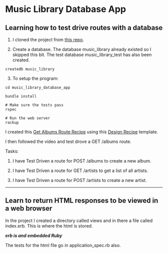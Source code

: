 # Music Library Database App

## Learning how to test drive routes with a database

1. I cloned the project from [this repo](https://github.com/makersacademy/web-applications/tree/main/resources "link to repo").

2. Create a database. The database music_library already existed so I skipped this bit. The test database music_library_test has also been created.

```
createdb music_library
```
3. To setup the program:
```
cd music_library_database_app

bundle install

# Make sure the tests pass
rspec

# Run the web server
rackup
```
I created this [Get Albums Route Recipe](https://github.com/lcleigh/music_library_database_app/blob/main/get_albums_route_recipe.md "Get Albums Route Recipe") using this [Design Recipe](https://github.com/makersacademy/web-applications/blob/main/resources/sinatra_route_design_recipe_template.md "Design Recipe Template") template.

I then followed the video and test drove a GET /albums route. 

Tasks:

1. I have Test Driven a route for POST /albums to create a new album.

2. I have Test Driven a route for GET /artists to get a list of all artists.

3. I have Test Driven a route for POST /artists to create a new artist.
___
## Learn to return HTML responses to be viewed in a web browser

In the project I created a directory called views and in there a file called index.erb. This is where the html is stored.

***erb is and embedded Ruby***

The tests for the html file go in application_spec.rb also.